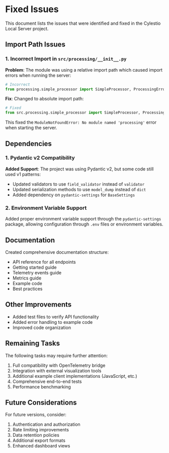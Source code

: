 # Fixed Issues

This document lists the issues that were identified and fixed in the Cylestio Local Server project.

## Import Path Issues

### 1. Incorrect Import in `src/processing/__init__.py`

**Problem**: The module was using a relative import path which caused import errors when running the server:

```python
# Incorrect
from processing.simple_processor import SimpleProcessor, ProcessingError
```

**Fix**: Changed to absolute import path:

```python
# Fixed
from src.processing.simple_processor import SimpleProcessor, ProcessingError
```

This fixed the `ModuleNotFoundError: No module named 'processing'` error when starting the server.

## Dependencies

### 1. Pydantic v2 Compatibility

**Added Support**: The project was using Pydantic v2, but some code still used v1 patterns:

- Updated validators to use `field_validator` instead of `validator`
- Updated serialization methods to use `model_dump` instead of `dict`
- Added dependency on `pydantic-settings` for `BaseSettings`

### 2. Environment Variable Support

Added proper environment variable support through the `pydantic-settings` package, allowing configuration through `.env` files or environment variables.

## Documentation

Created comprehensive documentation structure:

- API reference for all endpoints
- Getting started guide
- Telemetry events guide
- Metrics guide
- Example code
- Best practices

## Other Improvements

- Added test files to verify API functionality
- Added error handling to example code
- Improved code organization

## Remaining Tasks

The following tasks may require further attention:

1. Full compatibility with OpenTelemetry bridge
2. Integration with external visualization tools
3. Additional example client implementations (JavaScript, etc.)
4. Comprehensive end-to-end tests
5. Performance benchmarking

## Future Considerations

For future versions, consider:

1. Authentication and authorization
2. Rate limiting improvements
3. Data retention policies
4. Additional export formats
5. Enhanced dashboard views 